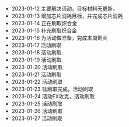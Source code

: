 - 2023-01-12 主要解决活动，目标材料无更新。 
- 2023-01-13 增加芯片消耗目标，并完成芯片消耗
- 2023-01-14 正在刷取炽合金
- 2023-01-15 补充刷取炽合金
- 2023-01-16 为活动做准备，完成本周剿灭
- 2023-01-17 活动刷取
- 2023-01-18 活动刷取
- 2023-01-19 活动刷取
- 2023-01-20 活动刷取
- 2023-01-21 活动刷取
- 2023-01-22 活动刷取
- 2023-01-23 锰刷取完成，活动刷取
- 2023-01-24 活动EX攻克，活动刷取
- 2023-01-25 活动刷取
- 2023-01-26 活动刷取
- 2023-01-27 活动刷取
